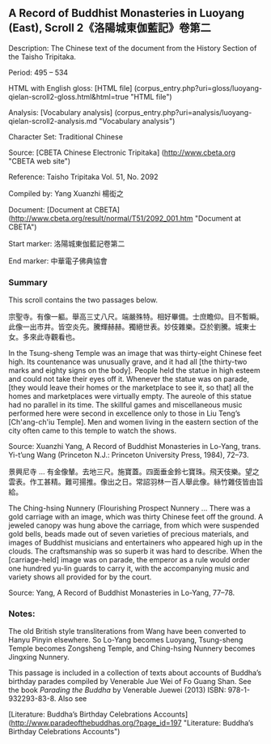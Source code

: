 ## A Record of Buddhist Monasteries in Luoyang (East), Scroll 2《洛陽城東伽藍記》卷第二

Description: The Chinese text of the document from the History Section of the Taisho Tripitaka.

Period: 495 – 534

HTML with English gloss: [HTML file] (corpus_entry.php?uri=gloss/luoyang-qielan-scroll2-gloss.html&html=true "HTML file")

Analysis: [Vocabulary analysis] (corpus_entry.php?uri=analysis/luoyang-qielan-scroll2-analysis.md "Vocabulary analysis")

Character Set: Traditional Chinese

Source: [CBETA Chinese Electronic Tripitaka] (http://www.cbeta.org "CBETA web site")

Reference: Taisho Tripitaka Vol. 51, No. 2092

Compiled by: Yang Xuanzhi 楊衒之

Document: [Document at CBETA] (http://www.cbeta.org/result/normal/T51/2092_001.htm "Document at CBETA")

Start marker: 洛陽城東伽藍記卷第二

End marker: 中華電子佛典協會

### Summary
This scroll contains the two passages below.

宗聖寺。有像一軀。舉高三丈八尺。端嚴殊特。相好畢備。士庶瞻仰。目不暫瞬。此像一出市井。皆空炎先。騰輝赫赫。獨絕世表。妙伎雜樂。亞於劉騰。城東士女。多來此寺觀看也。

In the Tsung-sheng Temple was an image that was thirty-eight Chinese feet high. Its countenance was unusually grave, and it had all [the thirty-two marks and eighty signs on the body]. People held the statue in high esteem and could not take their eyes off it. Whenever the statue was on parade, [they would leave their homes or the marketplace to see it, so that] all the homes and marketplaces were virtually empty. The aureole of this statue had no parallel in its time. The skillful games and miscellaneous music performed here were second in excellence only to those in Liu Teng’s [Ch'ang-ch'iu Temple]. Men and women living in the eastern section of the city often came to this temple to watch the shows.

Source: Xuanzhi Yang, A Record of Buddhist Monasteries in Lo-Yang, trans. Yi-t’ung Wang (Princeton N.J.: Princeton University Press, 1984), 72–73.


景興尼寺 … 有金像輦。去地三尺。施寶蓋。四面垂金鈴七寶珠。飛天伎樂。望之雲表。作工甚精。難可揚推。像出之日。常詔羽林一百人舉此像。絲竹雜伎皆由旨給。

The Ching-hsing Nunnery (Flourishing Prospect Nunnery … There was a gold carriage with an image, which was thirty Chinese feet off the ground. A jeweled canopy was hung above the carriage, from which were suspended gold bells, beads made out of seven varieties of precious materials, and images of Buddhist musicians and entertainers who appeared high up in the clouds. The craftsmanship was so superb it was hard to describe. When the [carriage-held] image was on parade, the emperor as a rule would order one hundred yu-lin guards to carry it, with the accompanying music and variety shows all provided for by the court.

Source: Yang, A Record of Buddhist Monasteries in Lo-Yang, 77–78.

### Notes:
The old British style transliterations from Wang have been converted to Hanyu Pinyin elsewhere. So Lo-Yang becomes Luoyang, Tsung-sheng Temple becomes Zongsheng Temple, and Ching-hsing Nunnery becomes Jingxing Nunnery.

This passage is included in a collection of texts about accounts of Buddha’s birthday parades compiled by Venerable Jue Wei of Fo Guang Shan. See the book <em>Parading the Buddha</em> by Venerable Juewei (2013) ISBN: 978-1-932293-83-8. Also see

[Literature: Buddha’s Birthday Celebrations Accounts] (http://www.paradeofthebuddhas.org/?page_id=197 "Literature: Buddha’s Birthday Celebrations Accounts")

